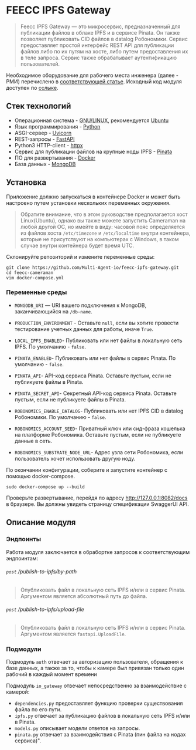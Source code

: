 # FEECC IPFS Gateway

> Feecc IPFS Gateway — это микросервис, предназначенный для публикации файлов в облаке IPFS и в сервисе Pinata. 
> Он также позволяет публиковать CID файлов в datalog Робономики. Сервис предоставляет простой интерфейс REST API для 
> публикации файлов либо по их путям на хосте, либо путем предоставления их в теле запроса. Сервис также обрабатывает 
> аутентификацию пользователей.

Необходимое оборудование для рабочего места инженера (далее - РМИ) перечислено в [соответствующей статье](./workbench-and-components.md).
Исходный код модуля доступен по [сслыке](https://github.com/Multi-Agent-io/feecc-ipfs-gateway).

## Стек технологий

- Операционная система - [GNU/LINUX](https://www.gnu.org/), рекомендуется [Ubuntu](https://ubuntu.com/)
- Язык программирования - [Python](https://www.python.org/)
- ASGI-сервер - [Uvicorn](https://www.uvicorn.org/)
- REST-запросы - [FastAPI](https://fastapi.tiangolo.com/)
- Python3 HTTP-client - [httpx](https://www.python-httpx.org/)
- Сервис для публикации файлов на крупные ноды IPFS - [Pinata](https://www.pinata.cloud/)
- ПО для развертывания - [Docker](https://www.docker.com/)
- База данных - [MongoDB](https://www.mongodb.com/)


## Установка

Приложение должно запускаться в контейнере Docker и может быть настроено путем установки нескольких переменных окружения.

> Обратите внимание, что в этом руководстве предполагается хост Linux(Ubuntu), однако вы также можете запустить Cameraman
> на любой другой ОС, но имейте в виду: часовой пояс определяется из файлов хоста `/etc/timezone` и `/etc/localtime` внутри 
> контейнера, которые не присутствуют на компьютерах с Windows, в таком случае внутри контейнера будет время UTC.

Склонируйте репозиторий и измените переменные среды:
```
git clone https://github.com/Multi-Agent-io/feecc-ipfs-gateway.git
cd feecc-cameraman
vim docker-compose.yml
```

### Переменные среды

- `MONGODB_URI` — URI вашего подключения к MongoDB, заканчивающийся на `/db-name`.

- `PRODUCTION_ENVIRONMENT` - Оставьте `null`, если вы хотите провести тестирование учетных данных для работы, иначе `True`.

- `LOCAL_IPFS_ENABLED`- Публиковать или нет файлы в локальную сеть IPFS. По умолчанию - `false`.

- `PINATA_ENABLED`- Публиковать или нет файлы в сервис Pinata. По умолчанию - `false`.

- `PINATA_API`- API-код сервиса Pinata. Оставьте пустым, если не публикуете файлы в Pinata.

- `PINATA_SECRET_API`- Секретный API-код сервиса Pinata. Оставьте пустым, если не публикуете файлы в Pinata.

- `ROBONOMICS_ENABLE_DATALOG`- Публиковать или нет IPFS CID в datalog Робономики. По умолчанию - `false`.

- `ROBONOMICS_ACCOUNT_SEED`- Приватный ключ или сид-фраза кошелька на платформе Робономика. Оставьте пустым, если не публикуете данные в сеть.
 
- `ROBONOMICS_SUBSTRATE_NODE_URL`- Адрес узла сети Робономика, если пользователь хочет использовать другую ноду.


По окончании конфигурации, соберите и запустите контейнер с помощью docker-compose. 
```
sudo docker-compose up --build
```

Проверьте развертывание, перейдя по адресу http://127.0.0.1:8082/docs в браузере. Вы должны увидеть страницу спецификации SwaggerUI API.

## Описание модуля

### Эндпоинты

Работа модуля заключается в обрабортке запросов к соответствующим эндпоинтам:

###### `post` /publish-to-ipfs/by-path  
> Опубликовать файл в локальную сеть IPFS и/или в сервис Pinata. Аргументом является абсолютный путь до файла.

###### `post` /publish-to-ipfs/upload-file
> Опубликовать файл в локальную сеть IPFS и/или в сервис Pinata. Аргументом является `fastapi.UploadFile`.

### Подмодули

Подмодуль `auth` отвечает за авторизацию пользователя, обращения к базе данных, а также за то, чтобы к камере был привязан
только один рабочий в каждый момент времени

Подмодуль `io_gateway` отвечает непосредственно за взаимодействие с камерой:

  - `dependencies.py` предоставляет функцию проверки существования файла по его пути.
  - `ipfs.py` отвечает за публикацию файлов в локальную сеть IPFS и/или в Pinata.
  - `models.py` описывает модели ответов на запросы.
  - `pinata.py` отвечает за взаимодействия с Pinata (пин файла на нодах сервиса)".